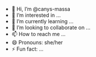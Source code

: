 - 👋 Hi, I’m @canys-massa
- 👀 I’m interested in ...
- 🌱 I’m currently learning ...
- 💞️ I’m looking to collaborate on ...
- 📫 How to reach me ...
- 😄 Pronouns: she/her
- ⚡ Fun fact: ...

<!---
canys-massa/canys-massa is a ✨ special ✨ repository because its `README.md` (this file) appears on your GitHub profile.
You can click the Preview link to take a look at your changes.
--->
